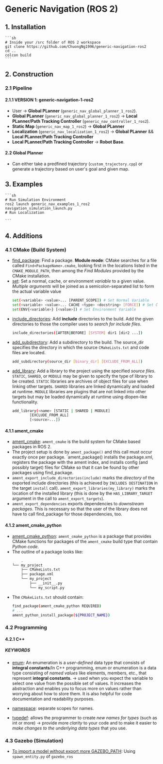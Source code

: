 # Generic Navigation (ROS 2)

## 1. Installation

    ```sh
    # Inside your /src folder of ROS 2 workspace
    git clone https://github.com/ChuongNg1996/generic-navigation-ros2
    cd ..
    colcon build
    ```

## 2. Construction

### 2.1 Pipeline 
#### 2.1.1 VERSION 1: generic-navigation-1-ros2
* User -> **Global PLanner** (`generic_nav_global_planner_1_ros2`).
* **Global PLanner** (`generic_nav_global_planner_1_ros2`) -> **Local PLanner/Path Tracking Controller** (`generic_nav_controller_1_ros2`).
* **Static Map** (`generic_nav_map_1_ros2`) -> **Global PLanner**
* **Localization** (`generic_nav_localization_1_ros2`) -> **Global PLanner** &&  **Local PLanner/Path Tracking Controller**
* **Local PLanner/Path Tracking Controller** -> **Robot Base**.

#### 2.2 Global Planner
* Can either take a predfined trajectory (`custom_trajectory.cpp`) or generate a trajectory based on user's goal and given map. 


## 3. Examples

    ```sh
    # Run Simulation Environment
    ros2 launch generic_nav_examples_1_ros2 navigation_simulation_launch.py
    # Run Localization
    
    ```
    

## 4. Additions

### 4.1 CMake (Build System)

* [find_package](https://cmake.org/cmake/help/latest/command/find_package.html): Find a package. **Module mode**: CMake searches for a file called `Find<PackageName>.cmake`, looking first in the locations listed in the `CMAKE_MODULE_PATH`, then among the *Find Modules* provided by the CMake installation.  
* [set](https://cmake.org/cmake/help/latest/command/set.html): Set a normal, cache, or environment *variable* to a given value. *Multiple arguments* will be joined as a semicolon-separated list to form the actual variable value
    ```sh
    set(<variable> <value>... [PARENT_SCOPE]) # Set Normal Variable
    set(<variable> <value>... CACHE <type> <docstring> [FORCE]) # Set Cache Entry
    set(ENV{<variable>} [<value>]) # Set Environment Variable
    ```
* [include_directories](https://cmake.org/cmake/help/latest/command/include_directories.html): Add **include** directories to the build. Add the given directories to those the compiler uses to *search for include files*. 
    ```sh
    include_directories([AFTER|BEFORE] [SYSTEM] dir1 [dir2 ...])
    ```
* [add_subdirectory](https://cmake.org/cmake/help/latest/command/add_subdirectory.html): Add a subdirectory to the build. The source_dir specifies the directory in which the source `CMakeLists.txt` and code files are located. 
    ```sh
    add_subdirectory(source_dir [binary_dir] [EXCLUDE_FROM_ALL])
    ```
* [add_library](https://cmake.org/cmake/help/latest/command/add_library.html): Add a library to the project using the specified *source files*. `STATIC`, `SHARED`, or `MODULE` may be given to specify the type of library to be created. `STATIC` libraries are archives of object files for use when linking other targets. `SHARED` libraries are linked dynamically and loaded at runtime. `MODULE` libraries are plugins that are not linked into other targets but may be loaded dynamically at runtime using dlopen-like functionality.
    ```sh
    add_library(<name> [STATIC | SHARED | MODULE]
            [EXCLUDE_FROM_ALL]
            [<source>...])
    ```


#### 4.1.1 ament_cmake 
* [ament_cmake](https://docs.ros.org/en/foxy/How-To-Guides/Ament-CMake-Documentation.html): `ament_cmake` is the build system for CMake based packages in ROS 2. 
* The project setup is done by `ament_package()` and this call must occur exactly once per package. `ament_package() installs the package.xml, registers the package with the ament index, and installs config (and possibly target) files for CMake so that it can be found by other packages using find_package.  
* `ament_export_include_directories(include)`  marks the *directory* of the exported include directories (this is achieved by `INCLUDES DESTINATION` in the target `install` call). `ament_export_libraries(my_library)` marks the location of the installed library (this is done by the `HAS_LIBRARY_TARGET` argument in the call to `ament_export_targets`).
* `ament_export_dependencies` exports dependencies to *downstream packages*. This is necessary so that the user of the library does not have to call find_package for those dependencies, too.

#### 4.1.2 ament_cmake_python
* [ament_cmake_python](https://docs.ros.org/en/foxy/How-To-Guides/Ament-CMake-Python-Documentation.html): `ament_cmake_python` is a package that provides CMake functions for packages of the `ament_cmake` build type that contain *Python code*. 
* The outline of a package looks like:
    ```sh
        .
    └── my_project
        ├── CMakeLists.txt
        ├── package.xml
        └── my_project
            ├── __init__.py
            └── my_script.py
    ```
* The `CMakeLists.txt` should contain:
    ```sh
    find_package(ament_cmake_python REQUIRED)
    # ...
    ament_python_install_package(${PROJECT_NAME})
    ```
### 4.2 Programming
#### 4.2.1 C++

##### KEYWORDS
* [enum](https://www.programiz.com/cpp-programming/enumeration): An enumeration is a *user-defined* data type that consists of **integral constants**/In C++ programming, enum or enumeration is a data type consisting of *named values* like elements, members, etc., that represent **integral constants**. -> used when you expect the variable to select one value from the possible set of values. It increases the abstraction and enables you to focus more on values rather than worrying about how to store them. It is also helpful for code documentation and readability purposes.

* [namespace](https://www.geeksforgeeks.org/namespace-in-c/): separate scopes for names.

* [typedef](https://www.cprogramming.com/tutorial/typedef.html): allows the programmer to create *new names for types* (such as int or more) -> provide more *clarity* to your code and to make it easier to *make changes to the underlying data types* that you use. 

### 4.3 Gazebo (Simulation)
* [To import a model without export more GAZEBO_PATH](https://automaticaddison.com/how-to-load-a-robot-model-sdf-format-into-gazebo-ros-2/): Using `spawn_entity.py` of `gazebo_ros`
